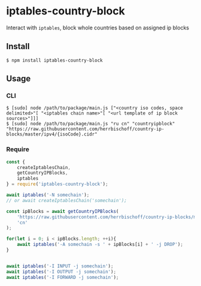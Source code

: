 # iptables-country-block

Interact with `iptables`, block whole countries based on assigned ip blocks

## Install

```
$ npm install iptables-country-block
```

## Usage

### CLI
```
$ [sudo] node /path/to/package/main.js ["<country iso codes, space delimited>"[ "<iptables chain name>"[ "<url template of ip block sources>"]]]
$ [sudo] node /path/to/package/main.js "ru cn" "countryipblock" "https://raw.githubusercontent.com/herrbischoff/country-ip-blocks/master/ipv4/{isoCode}.cidr"
```

### Require
```js
const {
	createIptablesChain,
	getCountryIPBlocks,
	iptables
} = require('iptables-country-block');

await iptables('-N somechain');
// or await createIptablesChain('somechain');

const ipBlocks = await getCountryIPBlocks(
	'https://raw.githubusercontent.com/herrbischoff/country-ip-blocks/master/ipv4/{isoCode}.cidr',
	'cn'
);

for(let i = 0; i < ipBlocks.length; ++i){
	await iptables('-A somechain -s ' + ipBlocks[i] + ' -j DROP');
}


await iptables('-I INPUT -j somechain');
await iptables('-I OUTPUT -j somechain');
await iptables('-I FORWARD -j somechain');
```
